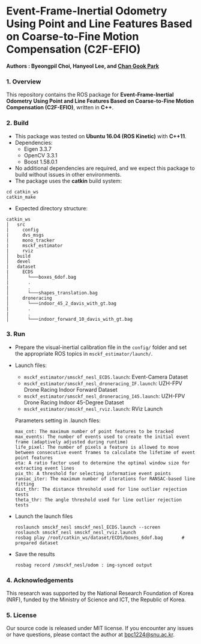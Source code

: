 # Event-Frame-Inertial Odometry Using Point and Line Features Based on Coarse-to-Fine Motion Compensation (C2F-EFIO)

**Authors : Byeongpil Choi, Hanyeol Lee, and [Chan Gook Park](https://scholar.google.com/citations?user=9gwkQ7AAAAAJ&hl=en)**

### 1. Overview

This repository contains the ROS package for **Event-Frame-Inertial Odometry Using Point and Line Features Based on Coarse-to-Fine Motion Compensation (C2F-EFIO)**, written in **C++**.



### 2. Build

* This package was tested on **Ubuntu 16.04 (ROS Kinetic)** with **C++11**.
* Dependencies: 
   - Eigen 3.3.7
   - OpenCV 3.3.1
   - Boost 1.58.0.1
* No additional dependencies are required, and we expect this package to build without issues in other environments.
* The package uses the **catkin** build system:

```
cd catkin_ws
catkin_make
```

* Expected directory structure:

```
catkin_ws
│   src
|     config
|     dvs_msgs
|     mono_tracker
|     msckf_estimator
|     rviz
│   build
│   devel
|   dataset
|     ECDS
│       └───boxes_6dof.bag
|       .
|       .
│       └───shapes_translation.bag
|     droneracing
│       └───indoor_45_2_davis_with_gt.bag
|       .
|       .
│       └───indoor_forward_10_davis_with_gt.bag
```



### 3. Run

* Prepare the visual-inertial calibration file in the `config/` folder and set the appropriate ROS topics in `msckf_estimator/launch/`.

- Launch files:
  - `msckf_estimator/smsckf_nesl_ECDS.launch`: Event-Camera Dataset
  - `msckf_estimator/smsckf_nesl_droneracing_IF.launch`: UZH-FPV Drone Racing Indoor Forward Dataset
  - `msckf_estimator/smsckf_nesl_droneracing_I45.launch`: UZH-FPV Drone Racing Indoor 45-Degree Dataset
  - `msckf_estimator/smsckf_nesl_rviz.launch`: RViz Launch

  Parameters setting in .launch files:

  ```
  max_cnt: The maximum number of point features to be tracked
  max_events: The number of events used to create the initial event frame (adaptively adjusted during runtime)
  life_pixel: The number of pixels a feature is allowed to move between consecutive event frames to calculate the lifetime of event point features
  eta: A ratio factor used to determine the optimal window size for extracting event lines
  pix_th: A threshold for selecting informative event points
  ransac_iter: The maximum number of iterations for RANSAC-based line fitting
  dist_thr: The distance threshold used for line outlier rejection tests
  theta_thr: The angle threshold used for line outlier rejection tests
  ```


* Launch the launch files

  ```
  roslaunch smsckf_nesl smsckf_nesl_ECDS.launch --screen
  roslaunch smsckf_nesl smsckf_nesl_rviz.launch
  rosbag play /root/catkin_ws/dataset/ECDS/boxes_6dof.bag       # prepared dataset
  ```

* Save the results

  ```
  rosbag record /smsckf_nesl/odom : img-synced output
  ```



### 4. Acknowledgements

This research was supported by the National Research Foundation of Korea (NRF), funded by the Ministry of Science and ICT, the Republic of Korea. 


### 5. License

Our source code is released under MIT license. If you encounter any issues or have questions, please contact the author at bpc1224@snu.ac.kr.
